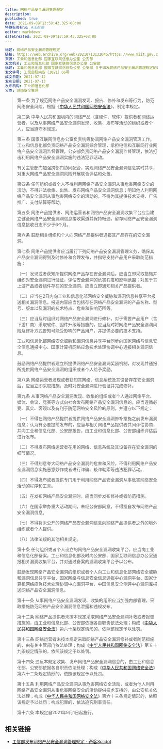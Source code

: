 ```yaml
---
title: 网络产品安全漏洞管理规定
description:
published: true
date: 2021-09-09T13:59:43.325+08:00
特殊标签标记: #无标签
editor: markdown
dateCreated: 2021-09-09T13:59:43.325+08:00
---
```


```YAML
标题: 网络产品安全漏洞管理规定
链接: https://web.archive.org/web/20210713132045/https://www.miit.gov.cn/jgsj/waj/wjfb/art/2021/art_96c2d3de7a6f400ea1d8522b7893db7a.html
来源: 工业和信息化部 国家互联网信息办公室 公安部
发文机关: 工业和信息化部 国家互联网信息办公室 公安部
标题: 工业和信息化部 国家互联网信息办公室 公安部 关于印发网络产品安全漏洞管理规定的通知
发文字号: 工信部联网安〔2021〕66号
成文日期: 2021-07-12
发布日期: 2021-07-13
发布机构: 工业和信息化部
分类: 网络安全管理
```

> 第一条 为了规范网络产品安全漏洞发现、报告、修补和发布等行为，防范网络安全风险，根据《[中华人民共和国网络安全法](/rule/普通法律/中华人民共和国网络安全法.md)》，制定本规定。
>
> 第二条 中华人民共和国境内的网络产品（含硬件、软件）提供者和网络运营者，以及从事网络产品安全漏洞发现、收集、发布等活动的组织或者个人，应当遵守本规定。
>
> 第三条 国家互联网信息办公室负责统筹协调网络产品安全漏洞管理工作。工业和信息化部负责网络产品安全漏洞综合管理，承担电信和互联网行业网络产品安全漏洞监督管理。公安部负责网络产品安全漏洞监督管理，依法打击利用网络产品安全漏洞实施的违法犯罪活动。
>
> 有关主管部门加强跨部门协同配合，实现网络产品安全漏洞信息实时共享，对重大网络产品安全漏洞风险开展联合评估和处置。
>
> 第四条 任何组织或者个人不得利用网络产品安全漏洞从事危害网络安全的活动，不得非法收集、出售、发布网络产品安全漏洞信息；明知他人利用网络产品安全漏洞从事危害网络安全的活动的，不得为其提供技术支持、广告推广、支付结算等帮助。
>
> 第五条 网络产品提供者、网络运营者和网络产品安全漏洞收集平台应当建立健全网络产品安全漏洞信息接收渠道并保持畅通，留存网络产品安全漏洞信息接收日志不少于6个月。
>
> 第六条 鼓励相关组织和个人向网络产品提供者通报其产品存在的安全漏洞。
>
> 第七条 网络产品提供者应当履行下列网络产品安全漏洞管理义务，确保其产品安全漏洞得到及时修补和合理发布，并指导支持产品用户采取防范措施：
>
> （一）发现或者获知所提供网络产品存在安全漏洞后，应当立即采取措施并组织对安全漏洞进行验证，评估安全漏洞的危害程度和影响范围；对属于其上游产品或者组件存在的安全漏洞，应当立即通知相关产品提供者。
>
> （二）应当在2日内向工业和信息化部网络安全威胁和漏洞信息共享平台报送相关漏洞信息。报送内容应当包括存在网络产品安全漏洞的产品名称、型号、版本以及漏洞的技术特点、危害和影响范围等。
>
> （三）应当及时组织对网络产品安全漏洞进行修补，对于需要产品用户（含下游厂商）采取软件、固件升级等措施的，应当及时将网络产品安全漏洞风险及修补方式告知可能受影响的产品用户，并提供必要的技术支持。
>
> 工业和信息化部网络安全威胁和漏洞信息共享平台同步向国家网络与信息安全信息通报中心、国家计算机网络应急技术处理协调中心通报相关漏洞信息。
>
> 鼓励网络产品提供者建立所提供网络产品安全漏洞奖励机制，对发现并通报所提供网络产品安全漏洞的组织或者个人给予奖励。
>
> 第八条 网络运营者发现或者获知其网络、信息系统及其设备存在安全漏洞后，应当立即采取措施，及时对安全漏洞进行验证并完成修补。
>
> 第九条 从事网络产品安全漏洞发现、收集的组织或者个人通过网络平台、媒体、会议、竞赛等方式向社会发布网络产品安全漏洞信息的，应当遵循必要、真实、客观以及有利于防范网络安全风险的原则，并遵守以下规定：
>
> （一）不得在网络产品提供者提供网络产品安全漏洞修补措施之前发布漏洞信息；认为有必要提前发布的，应当与相关网络产品提供者共同评估协商，并向工业和信息化部、公安部报告，由工业和信息化部、公安部组织评估后进行发布。
>
> （二）不得发布网络运营者在用的网络、信息系统及其设备存在安全漏洞的细节情况。
>
> （三）不得刻意夸大网络产品安全漏洞的危害和风险，不得利用网络产品安全漏洞信息实施恶意炒作或者进行诈骗、敲诈勒索等违法犯罪活动。
>
> （四）不得发布或者提供专门用于利用网络产品安全漏洞从事危害网络安全活动的程序和工具。
>
> （五）在发布网络产品安全漏洞时，应当同步发布修补或者防范措施。
>
> （六）在国家举办重大活动期间，未经公安部同意，不得擅自发布网络产品安全漏洞信息。
>
> （七）不得将未公开的网络产品安全漏洞信息向网络产品提供者之外的境外组织或者个人提供。
>
> （八）法律法规的其他相关规定。
>
> 第十条 任何组织或者个人设立的网络产品安全漏洞收集平台，应当向工业和信息化部备案。工业和信息化部及时向公安部、国家互联网信息办公室通报相关漏洞收集平台，并对通过备案的漏洞收集平台予以公布。
>
> 鼓励发现网络产品安全漏洞的组织或者个人向工业和信息化部网络安全威胁和漏洞信息共享平台、国家网络与信息安全信息通报中心漏洞平台、国家计算机网络应急技术处理协调中心漏洞平台、中国信息安全测评中心漏洞库报送网络产品安全漏洞信息。
>
> 第十一条 从事网络产品安全漏洞发现、收集的组织应当加强内部管理，采取措施防范网络产品安全漏洞信息泄露和违规发布。
>
> 第十二条 网络产品提供者未按本规定采取网络产品安全漏洞补救或者报告措施的，由工业和信息化部、公安部依据各自职责依法处理；构成《[中华人民共和国网络安全法](/rule/普通法律/中华人民共和国网络安全法.md)》第六十条规定情形的，依照该规定予以处罚。
>
> 第十三条 网络运营者未按本规定采取网络产品安全漏洞修补或者防范措施的，由有关主管部门依法处理；构成《[中华人民共和国网络安全法](/rule/普通法律/中华人民共和国网络安全法.md)》第五十九条规定情形的，依照该规定予以处罚。
>
> 第十四条 违反本规定收集、发布网络产品安全漏洞信息的，由工业和信息化部、公安部依据各自职责依法处理；构成《[中华人民共和国网络安全法](/rule/普通法律/中华人民共和国网络安全法.md)》第六十二条规定情形的，依照该规定予以处罚。
>
> 第十五条 利用网络产品安全漏洞从事危害网络安全活动，或者为他人利用网络产品安全漏洞从事危害网络安全的活动提供技术支持的，由公安机关依法处理；构成《[中华人民共和国网络安全法](/rule/普通法律/中华人民共和国网络安全法.md)》第六十三条规定情形的，依照该规定予以处罚；构成犯罪的，依法追究刑事责任。
>
> 第十六条 本规定自2021年9月1日起施行。

## 相关链接

+ [工信部发布网络产品安全漏洞管理规定 - 奇客Solidot](https://web.archive.org/web/20210713132045/https://www.solidot.org/story?sid=68271)
